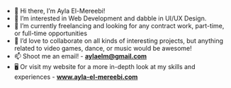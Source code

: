 - 👋 Hi there, I’m Ayla El-Mereebi!
- 👀 I’m interested in Web Development and dabble in UI/UX Design.
- 🌱 I’m currently freelancing and looking for any contract work, part-time, or full-time opportunities
- 💞️ I’d love to collaborate on all kinds of interesting projects, but anything related to video games, dance, or music would be awesome!
- 📫 Shoot me an email! - **aylaelm@gmail.com**
- 🖥️ Or visit my website for a more in-depth look at my skills and experiences - **www.ayla-el-mereebi.com**


<!---
aylaelm/aylaelm is a ✨ special ✨ repository because its `README.md` (this file) appears on your GitHub profile.
You can click the Preview link to take a look at your changes.
--->
